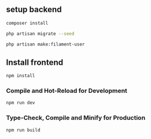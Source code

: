 ## setup backend

```sh
composer install
```
```sh
php artisan migrate --seed
```
```sh
php artisan make:filament-user
```


## Install frontend
```sh
npm install
```

### Compile and Hot-Reload for Development

```sh
npm run dev
```

### Type-Check, Compile and Minify for Production

```sh
npm run build
```
